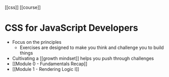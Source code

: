 [[css]] [[course]]

# CSS for JavaScript Developers
- Focus on the principles
	- Exercises are designed to make you think and challenge you to build things
- Cultivating a [[growth mindset]] helps you push through challenges
- [[Module 0 - Fundamentals Recap]]
- [[Module 1 - Rendering Logic I]]